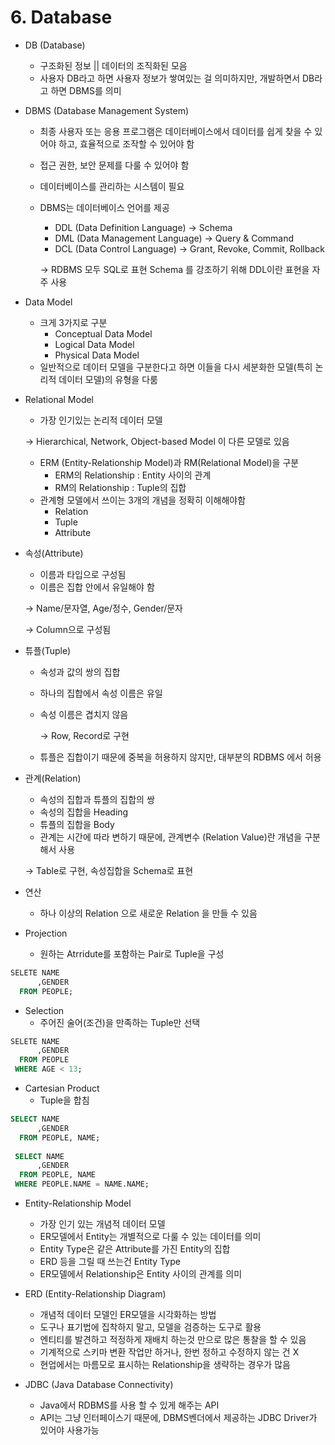 # 6. Database

* DB (Database)
  * 구조화된 정보 || 데이터의 조직화된 모음
  * 사용자 DB라고 하면 사용자 정보가 쌓여있는 걸 의미하지만, 개발하면서 DB라고 하면 DBMS를 의미



* DBMS (Database Management System)
  * 최종 사용자 또는 응용 프로그램은 데이터베이스에서 데이터를 쉽게 찾을 수 있어야 하고, 효율적으로 조작할 수 있어야 함
  * 접근 권한, 보안 문제를 다룰 수 있어야 함
  * 데이터베이스를 관리하는 시스템이 필요
  *   DBMS는 데이터베이스 언어를 제공

      * DDL (Data Definition Language) -> Schema
      * DML (Data Management Language) -> Query & Command
      * DCL (Data Control Language) -> Grant, Revoke, Commit, Rollback

      \-> RDBMS 모두 SQL로 표현 Schema 를 강조하기 위해 DDL이란 표현을 자주 사용



* Data Model
  * 크게 3가지로 구분
    * Conceptual Data Model
    * Logical Data Model
    * Physical Data Model
  * 일반적으로 데이터 모델을 구분한다고 하면 이들을 다시 세분화한 모델(특히 논리적 데이터 모델)의 유형을 다룸



*   Relational Model

    * 가장 인기있는 논리적 데이터 모델

    \-> Hierarchical, Network, Object-based Model 이 다른 모델로 있음

    * ERM (Entity-Relationship Model)과 RM(Relational Model)을 구분
      * ERM의 Relationship : Entity 사이의 관계
      * RM의 Relationship : Tuple의 집합
    * 관계형 모델에서 쓰이는 3개의 개념을 정확히 이해해야함
      * Relation
      * Tuple
      * Attribute



*   속성(Attribute)

    * 이름과 타입으로 구성됨
    * 이름은 집합 안에서 유일해야 함

    \-> Name/문자열, Age/정수, Gender/문자

    \-> Column으로 구성됨&#x20;



* 튜플(Tuple)
  * 속성과 값의 쌍의 집합
  * 하나의 집합에서 속성 이름은 유일
  *   속성 이름은 겹치지 않음

      \-> Row, Record로 구현
  * 튜플은 집합이기 때문에 중복을 허용하지 않지만, 대부분의 RDBMS 에서 허용



*   관계(Relation)

    * 속성의 집합과 튜플의 집합의 쌍
    * 속성의 집합을 Heading
    * 튜플의 집합을 Body
    * 관계는 시간에 따라 변하기 때문에, 관계변수 (Relation Value)란 개념을 구분해서 사용

    \-> Table로 구현, 속성집합을 Schema로 표현



* 연산
  * 하나 이상의 Relation 으로 새로운 Relation 을 만들 수 있음
* Projection
  * 원하는 Atrridute를 포함하는 Pair로 Tuple을 구성

```sql
SELETE NAME
      ,GENDER
  FROM PEOPLE; 
```

* Selection
  * 주어진 술어(조건)을 만족하는 Tuple만 선택

```sql
SELETE NAME
      ,GENDER
  FROM PEOPLE
 WHERE AGE < 13;
```

* Cartesian Product
  * Tuple을 합침

```sql
SELECT NAME
      ,GENDER
  FROM PEOPLE, NAME;
 
 SELECT NAME
      ,GENDER
  FROM PEOPLE, NAME
 WHERE PEOPLE.NAME = NAME.NAME;
```



* Entity-Relationship Model
  * 가장 인기 있는 개념적 데이터 모델
  * ER모델에서 Entity는 개별적으로 다룰 수 있는 데이터를 의미
  * Entity Type은 같은 Attribute를 가진 Entity의 집합
  * ERD 등을 그릴 때 쓰는건 Entity Type
  * ER모델에서 Relationship은 Entity 사이의 관계를 의미



* ERD (Entity-Relationship Diagram)
  * 개념적 데이터 모델인 ER모델을 시각화하는 방법
  * 도구나 표기법에 집착하지 말고, 모델을 검증하는 도구로 활용
  * 엔티티를 발견하고 적정하게 재배치 하는것 만으로 많은 통찰을 할 수 있음
  * 기계적으로 스키마 변환 작업만 하거나, 한번 정하고 수정하지 않는 건 X
  * 현업에서는 마름모로 표시하는 Relationship을 생략하는 경우가 많음



* JDBC (Java Database Connectivity)
  * Java에서 RDBMS를 사용 할 수 있게 해주는 API
  * API는 그냥 인터페이스기 때문에, DBMS벤더에서 제공하는 JDBC Driver가 있어야 사용가능

